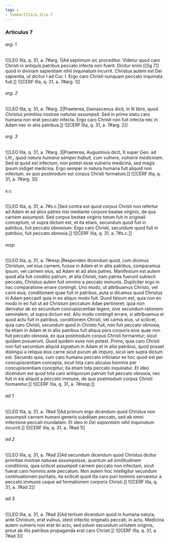 ```yaml
---
tags : 
- Summa/IIIa/q.31/a.7
---
```


### Articulus 7

###### arg. 1
![[LEO IIIa, q. 31, a. 7#arg. 1|Ad septimum sic proceditur. Videtur quod caro Christi in antiquis patribus peccato infecta non fuerit. Dicitur enim [[Sg 7]] quod in divinam sapientiam nihil inquinatum incurrit. Christus autem est Dei sapientia, ut dicitur I ad Cor. I. Ergo caro Christi nunquam peccato inquinata fuit.]]
![[CERF IIIa, q. 31, a. 7#arg. 1]]

###### arg. 2
![[LEO IIIa, q. 31, a. 7#arg. 2|Praeterea, Damascenus dicit, in III libro, quod *Christus primitias nostrae naturae assumpsit*. Sed in primo statu caro humana non erat peccato infecta. Ergo caro Christi non fuit infecta nec in Adam nec in aliis patribus.]]
![[CERF IIIa, q. 31, a. 7#arg. 2]]

###### arg. 3
![[LEO IIIa, q. 31, a. 7#arg. 3|Praeterea, Augustinus dicit, X super Gen. ad Litt., quod *natura humana semper habuit, cum vulnere, vulneris medicinam*. Sed id quod est infectum, non potest esse vulneris medicina, sed magis ipsum indiget medicina. Ergo semper in natura humana fuit aliquid non infectum, ex quo postmodum est corpus Christi formatum.]]
![[CERF IIIa, q. 31, a. 7#arg. 3]]

###### s.c.
![[LEO IIIa, q. 31, a. 7#s.c.|Sed contra est quod corpus Christi non refertur ad Adam et ad alios patres nisi mediante corpore beatae virginis, de qua carnem assumpsit. Sed corpus beatae virginis totum fuit in originali conceptum, ut supra dictum est, et ita etiam, secundum quod fuit in patribus, fuit peccato obnoxium. Ergo caro Christi, secundum quod fuit in patribus, fuit peccato obnoxia.]]
![[CERF IIIa, q. 31, a. 7#s.c.]]

###### resp.
![[LEO IIIa, q. 31, a. 7#resp.|Respondeo dicendum quod, cum dicimus Christum, vel eius carnem, fuisse in Adam et in aliis patribus, comparamus ipsum, vel carnem eius, ad Adam et ad alios patres. Manifestum est autem quod alia fuit conditio patrum, et alia Christi, nam patres fuerunt subiecti peccato, Christus autem fuit omnino a peccato immunis. Dupliciter ergo in hac comparatione errare contingit. Uno modo, ut attribuamus Christo, vel carni eius, conditionem quae fuit in patribus, puta si dicamus quod Christus in Adam peccavit quia in eo aliquo modo fuit. Quod falsum est, quia non eo modo in eo fuit ut ad Christum peccatum Adae pertineret; quia non derivatur ab eo secundum concupiscentiae legem, sive secundum rationem seminalem, ut supra dictum est. Alio modo contingit errare, si attribuamus ei quod actu fuit in patribus, conditionem Christi, vel carnis eius, ut scilicet, quia caro Christi, secundum quod in Christo fuit, non fuit peccato obnoxia, ita etiam in Adam et in aliis patribus fuit aliqua pars corporis eius quae non fuit peccato obnoxia, ex qua postmodum corpus Christi formaretur; sicut quidam posuerunt. Quod quidem esse non potest. Primo, quia caro Christi non fuit secundum aliquid signatum in Adam et in aliis patribus, quod posset distingui a reliqua eius carne sicut purum ab impuro, sicut iam supra dictum est. Secundo quia, cum caro humana peccato inficiatur ex hoc quod est per concupiscentiam concepta, sicut tota caro alicuius hominis per concupiscentiam concipitur, ita etiam tota peccato inquinatur. Et ideo dicendum est quod tota caro antiquorum patrum fuit peccato obnoxia, nec fuit in eis aliquid a peccato immune, de quo postmodum corpus Christi formaretur.]]
![[CERF IIIa, q. 31, a. 7#resp.]]

###### ad 1
![[LEO IIIa, q. 31, a. 7#ad 1|Ad primum ergo dicendum quod Christus non assumpsit carnem humani generis subditam peccato, sed ab omni infectione peccati mundatam. Et ideo *in Dei sapientiam nihil inquinatum incurrit*.]]
![[CERF IIIa, q. 31, a. 7#ad 1]]

###### ad 2
![[LEO IIIa, q. 31, a. 7#ad 2|Ad secundum dicendum quod Christus dicitur primitias nostrae naturae assumpsisse, quantum ad similitudinem conditionis, quia scilicet assumpsit carnem peccato non infectam, sicut fuerat caro hominis ante peccatum. Non autem hoc intelligitur secundum continuationem puritatis, ita scilicet quod illa caro puri hominis servaretur a peccato immunis usque ad formationem corporis Christi.]]
![[CERF IIIa, q. 31, a. 7#ad 2]]

###### ad 3
![[LEO IIIa, q. 31, a. 7#ad 3|Ad tertium dicendum quod in humana natura, ante Christum, erat vulnus, idest infectio originalis peccati, in actu. Medicina autem vulneris non erat ibi actu, sed solum secundum virtutem originis, prout ab illis patribus propaganda erat caro Christi.]]
![[CERF IIIa, q. 31, a. 7#ad 3]]

